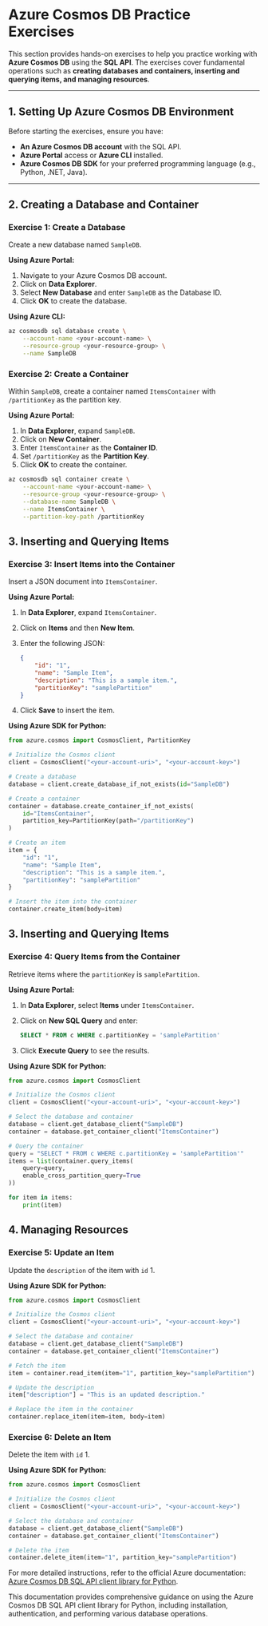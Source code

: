 # Azure Cosmos DB Practice Exercises

This section provides hands-on exercises to help you practice working with **Azure Cosmos DB** using the **SQL API**. The exercises cover fundamental operations such as **creating databases and containers, inserting and querying items, and managing resources**.

---

## 1. Setting Up Azure Cosmos DB Environment

Before starting the exercises, ensure you have:

- **An Azure Cosmos DB account** with the SQL API.
- **Azure Portal** access or **Azure CLI** installed.
- **Azure Cosmos DB SDK** for your preferred programming language (e.g., Python, .NET, Java).

---

## 2. Creating a Database and Container

### **Exercise 1: Create a Database**

Create a new database named `SampleDB`.

**Using Azure Portal:**

1. Navigate to your Azure Cosmos DB account.
2. Click on **Data Explorer**.
3. Select **New Database** and enter `SampleDB` as the Database ID.
4. Click **OK** to create the database.

**Using Azure CLI:**

```bash
az cosmosdb sql database create \
    --account-name <your-account-name> \
    --resource-group <your-resource-group> \
    --name SampleDB
```

### **Exercise 2: Create a Container**

Within `SampleDB`, create a container named `ItemsContainer` with `/partitionKey` as the partition key.

**Using Azure Portal:**

1. In **Data Explorer**, expand `SampleDB`.
2. Click on **New Container**.
3. Enter `ItemsContainer` as the **Container ID**.
4. Set `/partitionKey` as the **Partition Key**.
5. Click **OK** to create the container.

```bash
az cosmosdb sql container create \
    --account-name <your-account-name> \
    --resource-group <your-resource-group> \
    --database-name SampleDB \
    --name ItemsContainer \
    --partition-key-path /partitionKey
```

## 3. Inserting and Querying Items

### **Exercise 3: Insert Items into the Container**

Insert a JSON document into `ItemsContainer`.

**Using Azure Portal:**

1. In **Data Explorer**, expand `ItemsContainer`.
2. Click on **Items** and then **New Item**.
3. Enter the following JSON:

    ```json
    {
        "id": "1",
        "name": "Sample Item",
        "description": "This is a sample item.",
        "partitionKey": "samplePartition"
    }
    ```

4. Click **Save** to insert the item.

**Using Azure SDK for Python:**

```python
from azure.cosmos import CosmosClient, PartitionKey

# Initialize the Cosmos client
client = CosmosClient("<your-account-uri>", "<your-account-key>")

# Create a database
database = client.create_database_if_not_exists(id="SampleDB")

# Create a container
container = database.create_container_if_not_exists(
    id="ItemsContainer",
    partition_key=PartitionKey(path="/partitionKey")
)

# Create an item
item = {
    "id": "1",
    "name": "Sample Item",
    "description": "This is a sample item.",
    "partitionKey": "samplePartition"
}

# Insert the item into the container
container.create_item(body=item)
```

## 3. Inserting and Querying Items

### **Exercise 4: Query Items from the Container**

Retrieve items where the `partitionKey` is `samplePartition`.

**Using Azure Portal:**

1. In **Data Explorer**, select **Items** under `ItemsContainer`.
2. Click on **New SQL Query** and enter:

    ```sql
    SELECT * FROM c WHERE c.partitionKey = 'samplePartition'
    ```

3. Click **Execute Query** to see the results.

**Using Azure SDK for Python:**

```python
from azure.cosmos import CosmosClient

# Initialize the Cosmos client
client = CosmosClient("<your-account-uri>", "<your-account-key>")

# Select the database and container
database = client.get_database_client("SampleDB")
container = database.get_container_client("ItemsContainer")

# Query the container
query = "SELECT * FROM c WHERE c.partitionKey = 'samplePartition'"
items = list(container.query_items(
    query=query,
    enable_cross_partition_query=True
))

for item in items:
    print(item)
```

## 4. Managing Resources

### **Exercise 5: Update an Item**

Update the `description` of the item with `id` 1.

**Using Azure SDK for Python:**

```python
from azure.cosmos import CosmosClient

# Initialize the Cosmos client
client = CosmosClient("<your-account-uri>", "<your-account-key>")

# Select the database and container
database = client.get_database_client("SampleDB")
container = database.get_container_client("ItemsContainer")

# Fetch the item
item = container.read_item(item="1", partition_key="samplePartition")

# Update the description
item["description"] = "This is an updated description."

# Replace the item in the container
container.replace_item(item=item, body=item)
```

### **Exercise 6: Delete an Item**

Delete the item with `id` 1.

**Using Azure SDK for Python:**

```python
from azure.cosmos import CosmosClient

# Initialize the Cosmos client
client = CosmosClient("<your-account-uri>", "<your-account-key>")

# Select the database and container
database = client.get_database_client("SampleDB")
container = database.get_container_client("ItemsContainer")

# Delete the item
container.delete_item(item="1", partition_key="samplePartition")
```
For more detailed instructions, refer to the official Azure documentation: [Azure Cosmos DB SQL API client library for Python](https://learn.microsoft.com/en-us/python/api/overview/azure/cosmos-readme?view=azure-python).

This documentation provides comprehensive guidance on using the Azure Cosmos DB SQL API client library for Python, including installation, authentication, and performing various database operations.



